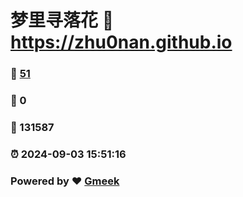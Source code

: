 # 梦里寻落花 :link: https://zhu0nan.github.io 
### :page_facing_up: [51](https://zhu0nan.github.io/tag.html) 
### :speech_balloon: 0 
### :hibiscus: 131587 
### :alarm_clock: 2024-09-03 15:51:16 
### Powered by :heart: [Gmeek](https://github.com/Meekdai/Gmeek)
